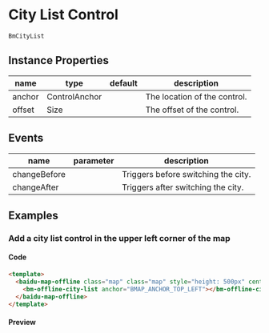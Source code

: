 # City List Control

`BmCityList`

## Instance Properties

|name|type|default|description|
|------|-----|-----|----|
|anchor|ControlAnchor||The location of the control.|
|offset|Size||The offset of the control.|

## Events
|name|parameter|description|
|------|-----|----|
|changeBefore||Triggers before switching the city.|
|changeAfter||Triggers after switching the city.|


## Examples

### Add a city list control in the upper left corner of the map

#### Code

```html
<template>
  <baidu-map-offline class="map" class="map" style="height: 500px" center="北京">
    <bm-offline-city-list anchor="BMAP_ANCHOR_TOP_LEFT"></bm-offline-city-list>
  </baidu-map-offline>
</template>
```

#### Preview

<doc-preview>
  <baidu-map-offline class="map" class="map" style="height: 500px" center="北京">
    <bm-offline-city-list anchor="BMAP_ANCHOR_TOP_LEFT"></bm-offline-city-list>
  </baidu-map-offline>
</doc-preview>